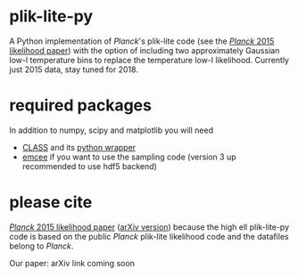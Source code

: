 # plik-lite-py

A Python implementation of *Planck*'s plik-lite code (see the [*Planck* 2015 likelihood paper](https://www.aanda.org/articles/aa/abs/2016/10/aa26926-15/aa26926-15.html)) with the option of including two approximately Gaussian low-l temperature bins to replace the temperature low-l likelihood. Currently just 2015 data, stay tuned for 2018.

# required packages

In addition to numpy, scipy and matplotlib you will need
* [CLASS](http://class-code.net/) and its [python wrapper](https://github.com/lesgourg/class_public/wiki/Python-wrapper)
* [emcee](https://emcee.readthedocs.io/en/latest/user/install/) if you want to use the sampling code (version 3 up recommended to use hdf5 backend)

# please cite

[*Planck* 2015 likelihood paper](https://www.aanda.org/articles/aa/abs/2016/10/aa26926-15/aa26926-15.html) ([arXiv version](https://arxiv.org/abs/1507.02704)) because the high ell plik-lite-py code is based on the public *Planck* plik-lite likelihood code and the datafiles belong to *Planck*.

Our paper: arXiv link coming soon


